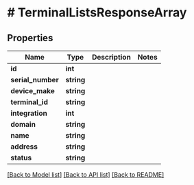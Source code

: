 # # TerminalListsResponseArray

## Properties

Name | Type | Description | Notes
------------ | ------------- | ------------- | -------------
**id** | **int** |  |
**serial_number** | **string** |  |
**device_make** | **string** |  |
**terminal_id** | **string** |  |
**integration** | **int** |  |
**domain** | **string** |  |
**name** | **string** |  |
**address** | **string** |  |
**status** | **string** |  |

[[Back to Model list]](../../README.md#models) [[Back to API list]](../../README.md#endpoints) [[Back to README]](../../README.md)
